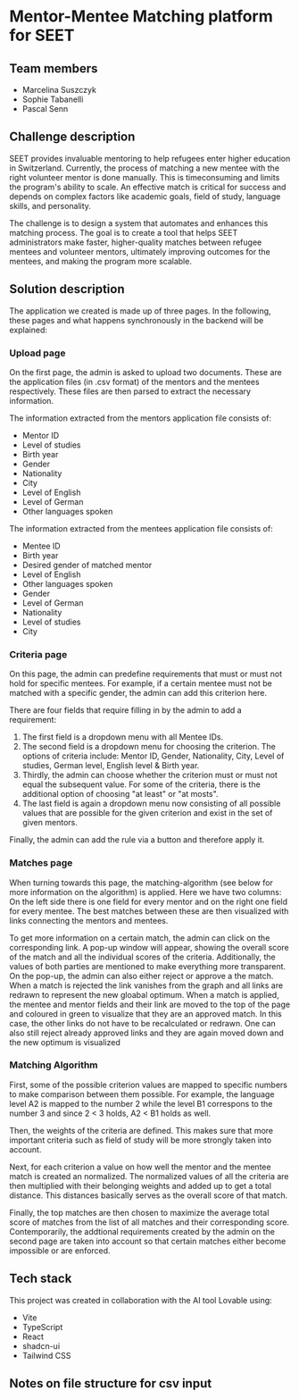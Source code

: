 # Mentor-Mentee Matching platform for SEET

## Team members
- Marcelina Suszczyk
- Sophie Tabanelli
- Pascal Senn

## Challenge description
SEET provides invaluable mentoring to help refugees enter higher education in Switzerland. Currently, the process of matching a new mentee with the right volunteer mentor is done manually. This is timeconsuming and limits the program's ability to scale. An effective match is critical for success and depends on complex factors like academic goals, field of study, language skills, and personality.

The challenge is to design a system that automates and enhances this matching process. The goal is to create a tool that helps SEET administrators make faster, higher-quality matches between refugee mentees and volunteer mentors, ultimately improving outcomes for the mentees, and making the program more scalable.

## Solution description
The application we created is made up of three pages. In the following, these pages and what happens synchronously in the backend will be explained:

### Upload page
On the first page, the admin is asked to upload two documents. These are the application files (in .csv format) of the mentors and the mentees respectively. These files are then parsed to extract the necessary information.

The information extracted from the mentors application file consists of:
- Mentor ID
- Level of studies
- Birth year
- Gender
- Nationality
- City
- Level of English
- Level of German
- Other languages spoken

The information extracted from the mentees application file consists of:
- Mentee ID
- Birth year
- Desired gender of matched mentor
- Level of English
- Other languages spoken
- Gender
- Level of German
- Nationality
- Level of studies
- City

### Criteria page
On this page, the admin can predefine requirements that must or must not hold for specific mentees. For example, if a certain mentee must not be matched with a specific gender, the admin can add this criterion here.

There are four fields that require filling in by the admin to add a requirement:
1. The first field is a dropdown menu with all Mentee IDs.
2. The second field is a dropdown menu for choosing the criterion. The options of criteria include: Mentor ID, Gender, Nationality, City, Level of studies, German level, English level & Birth year.
3. Thirdly, the admin can choose whether the criterion must or must not equal the subsequent value. For some of the criteria, there is the additional option of choosing "at least" or "at mosts".
4. The last field is again a dropdown menu now consisting of all possible values that are possible for the given criterion and exist in the set of given mentors.

Finally, the admin can add the rule via a button and therefore apply it.

### Matches page
When turning towards this page, the matching-algorithm (see below for more information on the algorithm) is applied. Here we have two columns: On the left side there is one field for every mentor and on the right one field for every mentee. The best matches between these are then visualized with links connecting the mentors and mentees.

To get more information on a certain match, the admin can click on the corresponding link. A pop-up window will appear, showing the overall score of the match and all the individual scores of the criteria. Additionally, the values of both parties are mentioned to make everything more transparent. On the pop-up, the admin can also either reject or approve a the match. When a match is rejected the link vanishes from the graph and all links are redrawn to represent the new gloabal optimum. When a match is applied, the mentee and mentor fields and their link are moved to the top of the page and coloured in green to visualize that they are an approved match. In this case, the other links do not have to be recalculated or redrawn. One can also still reject already approved links and they are again moved down and the new optimum is visualized

### Matching Algorithm
First, some of the possible criterion values are mapped to specific numbers to make comparison between them possible. For example, the language level A2 is mapped to the number 2 while the level B1 correspons to the number 3 and since 2 < 3 holds, A2 < B1 holds as well.

Then, the weights of the criteria are defined. This makes sure that more important criteria such as field of study will be more strongly taken into account.

Next, for each criterion a value on how well the mentor and the mentee match is created an normalized. The normalized values of all the criteria are then multiplied with their belonging weights and added up to get a total distance. This distances basically serves as the overall score of that match.

Finally, the top matches are then chosen to maximize the average total score of matches from the list of all matches and their corresponding score. Contemporarily, the addtional requirements created by the admin on the second page are taken into account so that certain matches either become impossible or are enforced.

## Tech stack
This project was created in collaboration with the AI tool Lovable using:

- Vite
- TypeScript
- React
- shadcn-ui
- Tailwind CSS

## Notes on file structure for csv input